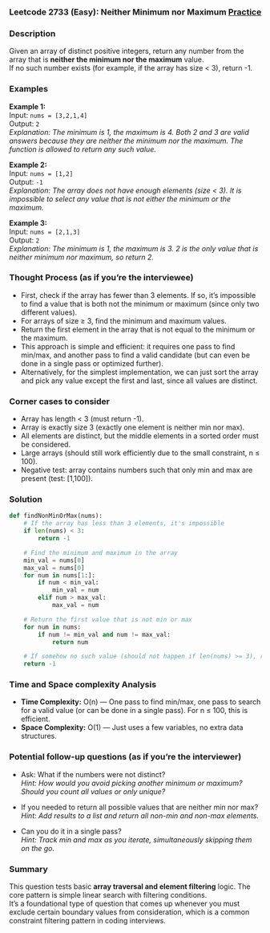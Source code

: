 ### Leetcode 2733 (Easy): Neither Minimum nor Maximum [Practice](https://leetcode.com/problems/neither-minimum-nor-maximum)

### Description  
Given an array of distinct positive integers, return any number from the array that is **neither the minimum nor the maximum** value.  
If no such number exists (for example, if the array has size < 3), return -1.

### Examples  

**Example 1:**  
Input: `nums = [3,2,1,4]`  
Output: `2`  
*Explanation: The minimum is 1, the maximum is 4. Both 2 and 3 are valid answers because they are neither the minimum nor the maximum. The function is allowed to return any such value.*

**Example 2:**  
Input: `nums = [1,2]`  
Output: `-1`  
*Explanation: The array does not have enough elements (size < 3). It is impossible to select any value that is not either the minimum or the maximum.*

**Example 3:**  
Input: `nums = [2,1,3]`  
Output: `2`  
*Explanation: The minimum is 1, the maximum is 3. 2 is the only value that is neither minimum nor maximum, so return 2.*

### Thought Process (as if you’re the interviewee)  
- First, check if the array has fewer than 3 elements. If so, it’s impossible to find a value that is both not the minimum or maximum (since only two different values).
- For arrays of size ≥ 3, find the minimum and maximum values.
- Return the first element in the array that is not equal to the minimum or the maximum.  
- This approach is simple and efficient: it requires one pass to find min/max, and another pass to find a valid candidate (but can even be done in a single pass or optimized further).
- Alternatively, for the simplest implementation, we can just sort the array and pick any value except the first and last, since all values are distinct.

### Corner cases to consider  
- Array has length < 3 (must return -1).
- Array is exactly size 3 (exactly one element is neither min nor max).
- All elements are distinct, but the middle elements in a sorted order must be considered.
- Large arrays (should still work efficiently due to the small constraint, n ≤ 100).
- Negative test: array contains numbers such that only min and max are present (test: [1,100]).

### Solution

```python
def findNonMinOrMax(nums):
    # If the array has less than 3 elements, it's impossible
    if len(nums) < 3:
        return -1

    # Find the minimum and maximum in the array
    min_val = nums[0]
    max_val = nums[0]
    for num in nums[1:]:
        if num < min_val:
            min_val = num
        elif num > max_val:
            max_val = num

    # Return the first value that is not min or max
    for num in nums:
        if num != min_val and num != max_val:
            return num

    # If somehow no such value (should not happen if len(nums) >= 3), return -1
    return -1
```

### Time and Space complexity Analysis  

- **Time Complexity:** O(n) — One pass to find min/max, one pass to search for a valid value (or can be done in a single pass). For n ≤ 100, this is efficient.
- **Space Complexity:** O(1) — Just uses a few variables, no extra data structures.

### Potential follow-up questions (as if you’re the interviewer)  

- Ask: What if the numbers were not distinct?  
  *Hint: How would you avoid picking another minimum or maximum? Should you count all values or only unique?*

- If you needed to return all possible values that are neither min nor max?  
  *Hint: Add results to a list and return all non-min and non-max elements.*

- Can you do it in a single pass?  
  *Hint: Track min and max as you iterate, simultaneously skipping them on the go.*

### Summary
This question tests basic **array traversal and element filtering** logic. The core pattern is simple linear search with filtering conditions.  
It’s a foundational type of question that comes up whenever you must exclude certain boundary values from consideration, which is a common constraint filtering pattern in coding interviews.